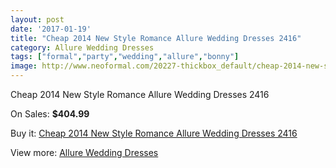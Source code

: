 ```yaml
---
layout: post
date: '2017-01-19'
title: "Cheap 2014 New Style Romance Allure Wedding Dresses 2416"
category: Allure Wedding Dresses
tags: ["formal","party","wedding","allure","bonny"]
image: http://www.neoformal.com/20227-thickbox_default/cheap-2014-new-style-romance-allure-wedding-dresses-2416.jpg
---
```

Cheap 2014 New Style Romance Allure Wedding Dresses 2416

On Sales: **$404.99**
<a href="https://www.neoformal.com/en/allure-wedding-dresses-2014/6432-cheap-2014-new-style-romance-allure-wedding-dresses-2416.html"><amp-img layout="responsive" width="600" height="600" src="//www.neoformal.com/20227-thickbox_default/cheap-2014-new-style-romance-allure-wedding-dresses-2416.jpg" alt="Cheap 2014 New Style Romance Allure Wedding Dresses 2416 0" /></a>
<a href="https://www.neoformal.com/en/allure-wedding-dresses-2014/6432-cheap-2014-new-style-romance-allure-wedding-dresses-2416.html"><amp-img layout="responsive" width="600" height="600" src="//www.neoformal.com/20228-thickbox_default/cheap-2014-new-style-romance-allure-wedding-dresses-2416.jpg" alt="Cheap 2014 New Style Romance Allure Wedding Dresses 2416 1" /></a>
<a href="https://www.neoformal.com/en/allure-wedding-dresses-2014/6432-cheap-2014-new-style-romance-allure-wedding-dresses-2416.html"><amp-img layout="responsive" width="600" height="600" src="//www.neoformal.com/20229-thickbox_default/cheap-2014-new-style-romance-allure-wedding-dresses-2416.jpg" alt="Cheap 2014 New Style Romance Allure Wedding Dresses 2416 2" /></a>

Buy it: [Cheap 2014 New Style Romance Allure Wedding Dresses 2416](https://www.neoformal.com/en/allure-wedding-dresses-2014/6432-cheap-2014-new-style-romance-allure-wedding-dresses-2416.html "Cheap 2014 New Style Romance Allure Wedding Dresses 2416")

View more: [Allure Wedding Dresses](https://www.neoformal.com/en/82-allure-wedding-dresses-2014 "Allure Wedding Dresses")